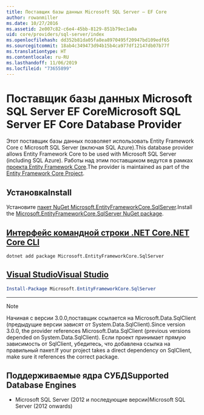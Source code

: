 ```yaml
---
title: Поставщик базы данных Microsoft SQL Server — EF Core
author: rowanmiller
ms.date: 10/27/2016
ms.assetid: 2e007c82-c6e4-45bb-8129-851b79ec1a0a
uid: core/providers/sql-server/index
ms.openlocfilehash: dd352b81da05fa8ea8970495f20947bd109edf65
ms.sourcegitcommit: 18ab4c349473d94b15b4ca977df12147db07b77f
ms.translationtype: HT
ms.contentlocale: ru-RU
ms.lasthandoff: 11/06/2019
ms.locfileid: "73655899"
---
```

# <a name="microsoft-sql-server-ef-core-database-provider"></a><span data-ttu-id="b6a59-102">Поставщик базы данных Microsoft SQL Server EF Core</span><span class="sxs-lookup"><span data-stu-id="b6a59-102">Microsoft SQL Server EF Core Database Provider</span></span>

<span data-ttu-id="b6a59-103">Этот поставщик базы данных позволяет использовать Entity Framework Core с Microsoft SQL Server (включая SQL Azure).</span><span class="sxs-lookup"><span data-stu-id="b6a59-103">This database provider allows Entity Framework Core to be used with Microsoft SQL Server (including SQL Azure).</span></span> <span data-ttu-id="b6a59-104">Работы над этим поставщиком ведутся в рамках [проекта Entity Framework Core](https://github.com/aspnet/EntityFrameworkCore).</span><span class="sxs-lookup"><span data-stu-id="b6a59-104">The provider is maintained as part of the [Entity Framework Core Project](https://github.com/aspnet/EntityFrameworkCore).</span></span>

## <a name="install"></a><span data-ttu-id="b6a59-105">Установка</span><span class="sxs-lookup"><span data-stu-id="b6a59-105">Install</span></span>

<span data-ttu-id="b6a59-106">Установите [пакет NuGet Microsoft.EntityFrameworkCore.SqlServer](https://www.nuget.org/packages/Microsoft.EntityFrameworkCore.SqlServer/).</span><span class="sxs-lookup"><span data-stu-id="b6a59-106">Install the [Microsoft.EntityFrameworkCore.SqlServer NuGet package](https://www.nuget.org/packages/Microsoft.EntityFrameworkCore.SqlServer/).</span></span>

## <a name="net-core-clitabdotnet-core-cli"></a>[<span data-ttu-id="b6a59-107">Интерфейс командной строки .NET Core</span><span class="sxs-lookup"><span data-stu-id="b6a59-107">.NET Core CLI</span></span>](#tab/dotnet-core-cli)

``` console
dotnet add package Microsoft.EntityFrameworkCore.SqlServer
```

## <a name="visual-studiotabvs"></a>[<span data-ttu-id="b6a59-108">Visual Studio</span><span class="sxs-lookup"><span data-stu-id="b6a59-108">Visual Studio</span></span>](#tab/vs)

``` powershell
Install-Package Microsoft.EntityFrameworkCore.SqlServer
```

***

> [!NOTE]
> <span data-ttu-id="b6a59-109">Начиная с версии 3.0.0,поставщик ссылается на Microsoft.Data.SqlClient (предыдущие версии зависят от System.Data.SqlClient).</span><span class="sxs-lookup"><span data-stu-id="b6a59-109">Since version 3.0.0, the provider references Microsoft.Data.SqlClient (previous versions depended on System.Data.SqlClient).</span></span> <span data-ttu-id="b6a59-110">Если проект принимает прямую зависимость от SqlClient, убедитесь, что добавлена ссылка на правильный пакет.</span><span class="sxs-lookup"><span data-stu-id="b6a59-110">If your project takes a direct dependency on SqlClient, make sure it references the correct package.</span></span>

## <a name="supported-database-engines"></a><span data-ttu-id="b6a59-111">Поддерживаемые ядра СУБД</span><span class="sxs-lookup"><span data-stu-id="b6a59-111">Supported Database Engines</span></span>

* <span data-ttu-id="b6a59-112">Microsoft SQL Server (2012 и последующие версии)</span><span class="sxs-lookup"><span data-stu-id="b6a59-112">Microsoft SQL Server (2012 onwards)</span></span>
